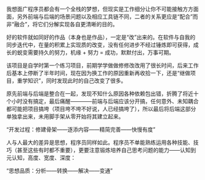 我想面广程序员都会有一个全栈的梦想，但现实是工作细分让你不可能接触方方面面，另外前端与后端的场景问题以及相应工具链不同，二者的关系更应是“配合”而非“融合”，将它们分解实现各自更清晰的目的。

好的软件就如同好的作品（本身也是作品），一定是“改”出来的。在软件与自我的同步迭代中，在量的积累上实现质的改变，没有任何进步不经过锤炼即可获得，成长的蜕变需要持久的努力，机缘 + 努力 = 成功，默默付出，万事可期。

该项目是自学时第一个练习项目，前期学学做做修修改改用了很长时间，后来工作后基本上停断了半年时间，现在因为换工作的原因重新再收拾一下，还是“继做项目，重学知识”，同时发现此时的自己改变了很多。

原先前端与后端是整合在一起，发现不知什么原因各种依赖包出错，折腾了将近十个小时没有搞定，最后痛醒————前端与后端应该分开搞，任何意外、未知耦合都可能把项目搞垮（项目垮不垮不好说，人已经搞垮了），所以最后将后端这部分单独拿出来，未用脚手架从零开始将其建立起来。

“开发过程：修建骨架——逐添内容——精简完善——快慢有度”

人与人最大的差异是思想，程序员同样如此。程序员不单能熟练运用各种技能、技巧（甚至这些有时都不重要），更要注意锻炼培养自己思考问题的能力——认知到元认知，高度、宽度、深度：

“思想品质：分析——转换——解决——变通”